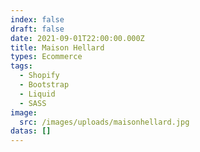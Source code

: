 ```yaml
---
index: false
draft: false
date: 2021-09-01T22:00:00.000Z
title: Maison Hellard
types: Ecommerce
tags:
  - Shopify
  - Bootstrap
  - Liquid
  - SASS
image:
  src: /images/uploads/maisonhellard.jpg
datas: []
---
```

